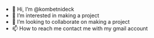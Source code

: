 - 👋 Hi, I’m @kombetnideck
- 👀 I’m interested in making a project
- 💞️ I’m looking to collaborate on making a project
- 📫 How to reach me contact me with my gmail account

<!---
kombetnideck/kombetnideck is a ✨ special ✨ repository because its `README.md` (this file) appears on your GitHub profile.
You can click the Preview link to take a look at your changes.
--->
